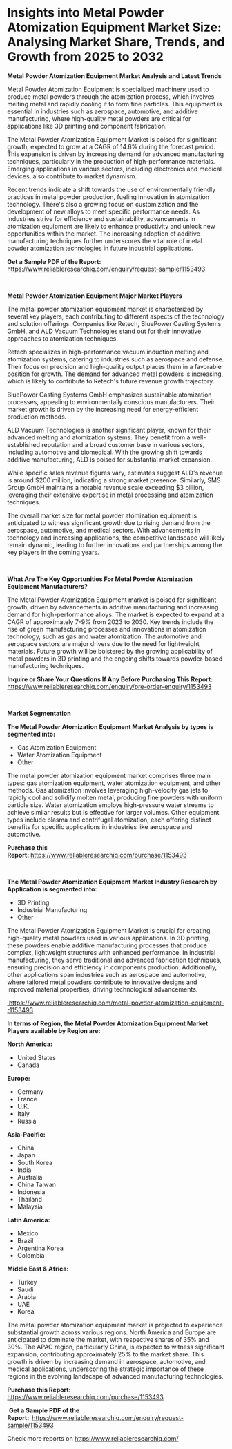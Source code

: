 <p><h1>Insights into Metal Powder Atomization Equipment Market Size: Analysing Market Share, Trends, and Growth from 2025 to 2032</h1></p><p><strong>Metal Powder Atomization Equipment Market Analysis and Latest Trends</strong></p>
<p><p>Metal Powder Atomization Equipment is specialized machinery used to produce metal powders through the atomization process, which involves melting metal and rapidly cooling it to form fine particles. This equipment is essential in industries such as aerospace, automotive, and additive manufacturing, where high-quality metal powders are critical for applications like 3D printing and component fabrication.</p><p>The Metal Powder Atomization Equipment Market is poised for significant growth, expected to grow at a CAGR of 14.6% during the forecast period. This expansion is driven by increasing demand for advanced manufacturing techniques, particularly in the production of high-performance materials. Emerging applications in various sectors, including electronics and medical devices, also contribute to market dynamism.</p><p>Recent trends indicate a shift towards the use of environmentally friendly practices in metal powder production, fueling innovation in atomization technology. There's also a growing focus on customization and the development of new alloys to meet specific performance needs. As industries strive for efficiency and sustainability, advancements in atomization equipment are likely to enhance productivity and unlock new opportunities within the market. The increasing adoption of additive manufacturing techniques further underscores the vital role of metal powder atomization technologies in future industrial applications.</p></p>
<p><strong>Get a Sample PDF of the Report:&nbsp;</strong> <a href="https://www.reliableresearchiq.com/enquiry/request-sample/1153493?utm_campaign=2447&utm_medium=2&utm_source=Github&utm_content=ia&utm_term=19022025&utm_id=metal-powder-atomization-equipment">https://www.reliableresearchiq.com/enquiry/request-sample/1153493</a></p>
<p>&nbsp;</p>
<p><strong>Metal Powder Atomization Equipment Major Market Players</strong></p>
<p><p>The metal powder atomization equipment market is characterized by several key players, each contributing to different aspects of the technology and solution offerings. Companies like Retech, BluePower Casting Systems GmbH, and ALD Vacuum Technologies stand out for their innovative approaches to atomization techniques.</p><p>Retech specializes in high-performance vacuum induction melting and atomization systems, catering to industries such as aerospace and defense. Their focus on precision and high-quality output places them in a favorable position for growth. The demand for advanced metal powders is increasing, which is likely to contribute to Retech's future revenue growth trajectory.</p><p>BluePower Casting Systems GmbH emphasizes sustainable atomization processes, appealing to environmentally conscious manufacturers. Their market growth is driven by the increasing need for energy-efficient production methods. </p><p>ALD Vacuum Technologies is another significant player, known for their advanced melting and atomization systems. They benefit from a well-established reputation and a broad customer base in various sectors, including automotive and biomedical. With the growing shift towards additive manufacturing, ALD is poised for substantial market expansion.</p><p>While specific sales revenue figures vary, estimates suggest ALD's revenue is around $200 million, indicating a strong market presence. Similarly, SMS Group GmbH maintains a notable revenue scale exceeding $3 billion, leveraging their extensive expertise in metal processing and atomization techniques.</p><p>The overall market size for metal powder atomization equipment is anticipated to witness significant growth due to rising demand from the aerospace, automotive, and medical sectors. With advancements in technology and increasing applications, the competitive landscape will likely remain dynamic, leading to further innovations and partnerships among the key players in the coming years.</p></p>
<p>&nbsp;</p>
<p><strong>What Are The Key Opportunities For Metal Powder Atomization Equipment Manufacturers?</strong></p>
<p><p>The Metal Powder Atomization Equipment market is poised for significant growth, driven by advancements in additive manufacturing and increasing demand for high-performance alloys. The market is expected to expand at a CAGR of approximately 7-9% from 2023 to 2030. Key trends include the rise of green manufacturing processes and innovations in atomization technology, such as gas and water atomization. The automotive and aerospace sectors are major drivers due to the need for lightweight materials. Future growth will be bolstered by the growing applicability of metal powders in 3D printing and the ongoing shifts towards powder-based manufacturing techniques.</p></p>
<p><strong>Inquire or Share Your Questions If Any Before Purchasing This Report:</strong> <a href="https://www.reliableresearchiq.com/enquiry/pre-order-enquiry/1153493?utm_campaign=2447&utm_medium=2&utm_source=Github&utm_content=ia&utm_term=19022025&utm_id=metal-powder-atomization-equipment">https://www.reliableresearchiq.com/enquiry/pre-order-enquiry/1153493</a></p>
<p>&nbsp;</p>
<p><strong>Market Segmentation</strong></p>
<p><strong>The Metal Powder Atomization Equipment Market Analysis by types is segmented into:</strong></p>
<p><ul><li>Gas Atomization Equipment</li><li>Water Atomization Equipment</li><li>Other</li></ul></p>
<p><p>The metal powder atomization equipment market comprises three main types: gas atomization equipment, water atomization equipment, and other methods. Gas atomization involves leveraging high-velocity gas jets to rapidly cool and solidify molten metal, producing fine powders with uniform particle size. Water atomization employs high-pressure water streams to achieve similar results but is effective for larger volumes. Other equipment types include plasma and centrifugal atomization, each offering distinct benefits for specific applications in industries like aerospace and automotive.</p></p>
<p><strong>Purchase this Report:&nbsp;</strong><a href="https://www.reliableresearchiq.com/purchase/1153493?utm_campaign=2447&utm_medium=2&utm_source=Github&utm_content=ia&utm_term=19022025&utm_id=metal-powder-atomization-equipment">https://www.reliableresearchiq.com/purchase/1153493</a></p>
<p>&nbsp;</p>
<p><strong>The Metal Powder Atomization Equipment Market Industry Research by Application is segmented into:</strong></p>
<p><ul><li>3D Printing</li><li>Industrial Manufacturing</li><li>Other</li></ul></p>
<p><p>The Metal Powder Atomization Equipment Market is crucial for creating high-quality metal powders used in various applications. In 3D printing, these powders enable additive manufacturing processes that produce complex, lightweight structures with enhanced performance. In industrial manufacturing, they serve traditional and advanced fabrication techniques, ensuring precision and efficiency in components production. Additionally, other applications span industries such as aerospace and automotive, where tailored metal powders contribute to innovative designs and improved material properties, driving technological advancements.</p></p>
<p><a href="https://www.reliableresearchiq.com/metal-powder-atomization-equipment-r1153493?utm_campaign=2447&utm_medium=2&utm_source=Github&utm_content=ia&utm_term=19022025&utm_id=metal-powder-atomization-equipment">&nbsp;https://www.reliableresearchiq.com/metal-powder-atomization-equipment-r1153493</a></p>
<p><strong>In terms of Region, the Metal Powder Atomization Equipment Market Players available by Region are:</strong></p>
<p>
    <p> <strong> North America: </strong>
        <ul>
            <li>United States</li>
            <li>Canada</li>
        </ul>
        </p> 
    <p> <strong> Europe: </strong>
        <ul>
            <li>Germany</li>
            <li>France</li>
            <li>U.K.</li>
            <li>Italy</li>
            <li>Russia</li>
        </ul>
        </p> 
    <p> <strong> Asia-Pacific: </strong>
        <ul>
            <li>China</li>
            <li>Japan</li>
            <li>South Korea</li>
            <li>India</li>
            <li>Australia</li>
            <li>China Taiwan</li>
            <li>Indonesia</li>
            <li>Thailand</li>
            <li>Malaysia</li>
        </ul>
        </p> 
    <p> <strong> Latin America: </strong>
        <ul>
            <li>Mexico</li>
            <li>Brazil</li>
            <li>Argentina Korea</li>
            <li>Colombia</li>
        </ul>
        </p> 
    <p> <strong> Middle East & Africa: </strong>
        <ul>
            <li>Turkey</li>
            <li>Saudi</li>
            <li>Arabia</li>
            <li>UAE</li>
            <li>Korea</li>
        </ul>
    </p>
    </p>
<p><p>The metal powder atomization equipment market is projected to experience substantial growth across various regions. North America and Europe are anticipated to dominate the market, with respective shares of 35% and 30%. The APAC region, particularly China, is expected to witness significant expansion, contributing approximately 25% to the market share. This growth is driven by increasing demand in aerospace, automotive, and medical applications, underscoring the strategic importance of these regions in the evolving landscape of advanced manufacturing technologies.</p></p>
<p><strong>Purchase this Report: </strong><a href="https://www.reliableresearchiq.com/purchase/1153493?utm_campaign=2447&utm_medium=2&utm_source=Github&utm_content=ia&utm_term=19022025&utm_id=metal-powder-atomization-equipment">https://www.reliableresearchiq.com/purchase/1153493</a></p>
<p>&nbsp;<strong>Get a Sample PDF of the Report:&nbsp;&nbsp;</strong><a href="https://www.reliableresearchiq.com/enquiry/request-sample/1153493?utm_campaign=2447&utm_medium=2&utm_source=Github&utm_content=ia&utm_term=19022025&utm_id=metal-powder-atomization-equipment">https://www.reliableresearchiq.com/enquiry/request-sample/1153493</a></p>
<p><strong></strong></p>
<p>Check more reports on <a href="https://www.reliableresearchiq.com/?utm_campaign=2447&utm_medium=2&utm_source=Github&utm_content=ia&utm_term=19022025&utm_id=metal-powder-atomization-equipment">https://www.reliableresearchiq.com/</a></p>